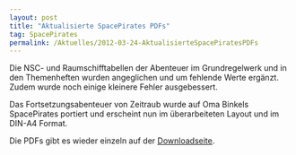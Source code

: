 ```yaml
---
layout: post
title: "Aktualisierte SpacePirates PDFs"
tag: SpacePirates
permalink: /Aktuelles/2012-03-24-AktualisierteSpacePiratesPDFs
---
```


Die NSC- und Raumschifftabellen der Abenteuer im Grundregelwerk und in den Themenheften wurden angeglichen und um fehlende Werte ergänzt. Zudem wurde noch einige kleinere Fehler ausgebessert.

Das Fortsetzungsabenteuer von Zeitraub wurde auf Oma Binkels SpacePirates portiert und erscheint nun im überarbeiteten Layout und im DIN-A4 Format.

Die PDFs gibt es wieder einzeln auf der [Downloadseite](https://spacepirates.jcgames.de/Publikationen/).
